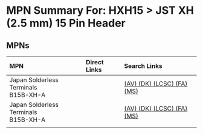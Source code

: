 



# MPN Summary For: HXH15 > JST XH (2.5 mm) 15 Pin Header

## MPNs
  

|MPN|Direct Links|Search Links|
| :--- | :--- | :--- |
|Japan Solderless Terminals<br>B15B-XH-A||[(AV) ](https://www.avnet.com/shop/us/search/B15B-XH-A)[(DK) ](https://www.digikey.co.uk/en/products/result?s=B15B-XH-A)[(LCSC) ](https://www.lcsc.com/search?q=B15B-XH-A)[(FA) ](https://uk.farnell.com/search?st=B15B-XH-A)[(MS) ](https://www.mouser.com/c/?q=B15B-XH-A)|
|Japan Solderless Terminals<br>B15B-XH-A||[(AV) ](https://www.avnet.com/shop/us/search/B15B-XH-A)[(DK) ](https://www.digikey.co.uk/en/products/result?s=B15B-XH-A)[(LCSC) ](https://www.lcsc.com/search?q=B15B-XH-A)[(FA) ](https://uk.farnell.com/search?st=B15B-XH-A)[(MS) ](https://www.mouser.com/c/?q=B15B-XH-A)|
||||
